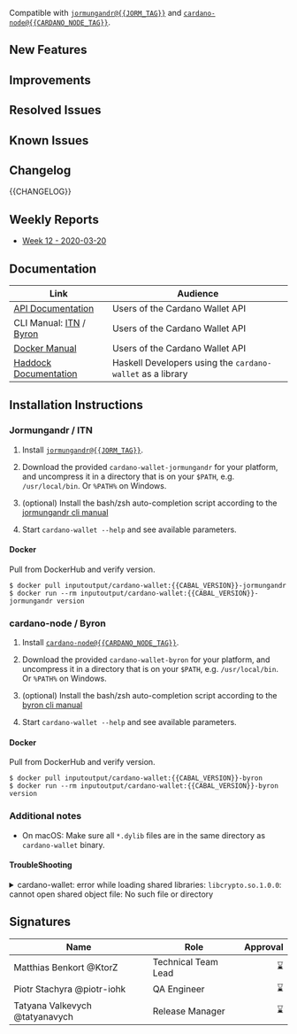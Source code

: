 <!-- Short optional summary -->

Compatible with [`jormungandr@{{JORM_TAG}}`](https://github.com/input-output-hk/jormungandr/releases/tag/{{JORM_TAG}}) and [`cardano-node@{{CARDANO_NODE_TAG}}`](https://github.com/input-output-hk/cardano-node/releases/tag/{{CARDANO_NODE_TAG}}).


## New Features

## Improvements

## Resolved Issues

<!-- Fixes included in this release that were present in the previous release -->

## Known Issues

<!-- Bugs known at the moment of the release, or discovered after and not fixed -->

## Changelog


<!-- A CHANGELOG, organized in milestones. Ideally, we put it within
some <details></details> elements to avoid cluttering the release notes -->

{{CHANGELOG}}


## Weekly Reports

- [Week 12 - 2020-03-20](https://github.com/input-output-hk/cardano-wallet/tree/weekly-reports/2020-03-20)

## Documentation

<!-- A snapshot of the documentation at the time of releasing. -->

| Link                                                                                                                                        | Audience                                                   |
| ---                                                                                                                                         | ---                                                        |
| [API Documentation](https://input-output-hk.github.io/cardano-wallet/api/{{GIT_TAG}})                                                       | Users of the Cardano Wallet API                            |
| CLI Manual: [ITN](https://github.com/input-output-hk/cardano-wallet/wiki/Wallet-Command-Line-Interface/{{JORM_CLI_WIKI_COMMIT}}) / [Byron](https://github.com/input-output-hk/cardano-wallet/wiki/Wallet-Command-Line-Interface-(cardano-wallet-byron)/{{BYRON_CLI_WIKI_COMMIT}}) | Users of the Cardano Wallet API                            |
| [Docker Manual](https://github.com/input-output-hk/cardano-wallet/wiki/Docker/{{DOCKER_WIKI_COMMIT}})                     | Users of the Cardano Wallet API                            |
| [Haddock Documentation](https://input-output-hk.github.io/cardano-wallet/haddock/{{GIT_TAG}})                                               | Haskell Developers using the `cardano-wallet` as a library |

## Installation Instructions

<!-- Specific installation steps for this particular release. This should
basically captures whatever is currently available on the repository at
the moment of releasing. -->

### Jormungandr / ITN

1. Install [`jormungandr@{{JORM_TAG}}`](https://github.com/input-output-hk/jormungandr/releases/tag/{{JORM_TAG}}).

2. Download the provided `cardano-wallet-jormungandr` for your platform, and uncompress it in a directory that is on your `$PATH`, e.g. `/usr/local/bin`. Or `%PATH%` on Windows.

3. (optional) Install the bash/zsh auto-completion script according to the [jormungandr cli manual](https://github.com/input-output-hk/cardano-wallet/wiki/Wallet-Command-Line-Interface/{{JORM_CLI_WIKI_COMMIT}})

4. Start `cardano-wallet --help` and see available parameters.

#### Docker

Pull from DockerHub and verify version.

```
$ docker pull inputoutput/cardano-wallet:{{CABAL_VERSION}}-jormungandr
$ docker run --rm inputoutput/cardano-wallet:{{CABAL_VERSION}}-jormungandr version
```

### cardano-node / Byron

1. Install [`cardano-node@{{CARDANO_NODE_TAG}}`](https://github.com/input-output-hk/cardano-node/releases/tag/{{CARDANO_NODE_TAG}}).

2. Download the provided `cardano-wallet-byron` for your platform, and uncompress it in a directory that is on your `$PATH`, e.g. `/usr/local/bin`. Or `%PATH%` on Windows.

3. (optional) Install the bash/zsh auto-completion script according to the [byron cli manual](https://github.com/input-output-hk/cardano-wallet/wiki/Wallet-Command-Line-Interface-(cardano-wallet-byron)/{{BYRON_CLI_WIKI_COMMIT}})

4. Start `cardano-wallet --help` and see available parameters.

#### Docker

Pull from DockerHub and verify version.

```
$ docker pull inputoutput/cardano-wallet:{{CABAL_VERSION}}-byron
$ docker run --rm inputoutput/cardano-wallet:{{CABAL_VERSION}}-byron version
```

### Additional notes

- On macOS: Make sure all `*.dylib` files are in the same directory as `cardano-wallet` binary.


#### TroubleShooting

<details>
<summary>cardano-wallet: error while loading shared libraries: <code>libcrypto.so.1.0.0</code>: cannot open shared object file: No such file or directory</summary>

`libcrypto 1.0.0` is no longer shipped with RHEL for a while (since ver. 6) and
SuSE. On these distributions, it is impossible to install it using native
package manager (e.g. `yum`).

One possible work-around is to create an artificial symbolic link from a newer version of `libcrypto`:

```bash
sudo ln -s /usr/lib64/libcrypto.so.1.1.1 /usr/lib64/libcrypto.so.1.0.0
```

Alternatively, one may also try using the docker image instead.

</details>

## Signatures

<!-- Signatures of people responsible for the release -->

Name                           | Role                | Approval
---                            | ---                 | ---:
Matthias Benkort @KtorZ        | Technical Team Lead | :hourglass:
Piotr Stachyra @piotr-iohk     | QA Engineer         | :hourglass:
Tatyana Valkevych @tatyanavych | Release Manager     | :hourglass:
